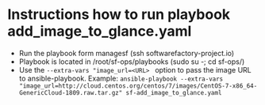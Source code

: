 # Instructions how to run playbook add_image_to_glance.yaml

* Run the playbook form managesf (ssh softwarefactory-project.io)
* Playbook is located in /root/sf-ops/playbooks (sudo su -; cd sf-ops/)
* Use the `--extra-vars "image_url=<URL> ` option to pass the image URL to ansible-playbook.
Example:
`ansible-playbook --extra-vars "image_url=http://cloud.centos.org/centos/7/images/CentOS-7-x86_64-GenericCloud-1809.raw.tar.gz" sf-add_image_to_glance.yaml`
